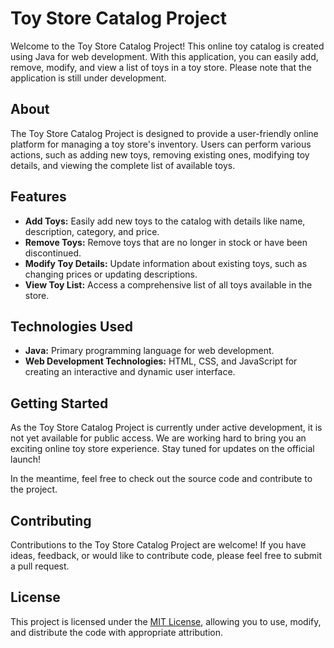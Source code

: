 # Toy Store Catalog Project

Welcome to the Toy Store Catalog Project! This online toy catalog is created using Java for web development. With this application, you can easily add, remove, modify, and view a list of toys in a toy store. Please note that the application is still under development.

## About

The Toy Store Catalog Project is designed to provide a user-friendly online platform for managing a toy store's inventory. Users can perform various actions, such as adding new toys, removing existing ones, modifying toy details, and viewing the complete list of available toys.

## Features

- **Add Toys:** Easily add new toys to the catalog with details like name, description, category, and price.
- **Remove Toys:** Remove toys that are no longer in stock or have been discontinued.
- **Modify Toy Details:** Update information about existing toys, such as changing prices or updating descriptions.
- **View Toy List:** Access a comprehensive list of all toys available in the store.

## Technologies Used

- **Java:** Primary programming language for web development.
- **Web Development Technologies:** HTML, CSS, and JavaScript for creating an interactive and dynamic user interface.

## Getting Started

As the Toy Store Catalog Project is currently under active development, it is not yet available for public access. We are working hard to bring you an exciting online toy store experience. Stay tuned for updates on the official launch!

In the meantime, feel free to check out the source code and contribute to the project.

## Contributing

Contributions to the Toy Store Catalog Project are welcome! If you have ideas, feedback, or would like to contribute code, please feel free to submit a pull request.

## License

This project is licensed under the [MIT License](LICENSE), allowing you to use, modify, and distribute the code with appropriate attribution.
